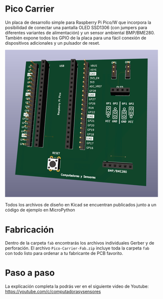 # Pico Carrier

Un placa de desarrollo simple para Raspberry Pi Pico/W que incorpora la posibilidad de conectar una pantalla OLED SSD1306 (con jumpers para diferentes variantes de alimentación) y un sensor ambiental BMP/BME280.
También expone todos los GPIO de la placa para una fácil conexión de dispositivos adicionales y un pulsador de reset.

![PCB3DView](pcb3dview.png)

Todos los archivos de diseño en Kicad se encuentran publicados junto a un código de ejemplo en MicroPython

# Fabricación

Dentro de la carpeta `fab` encontrarás los archivos individuales Gerber y de perforación. El archivo `Pico-Carrier-Fab.zip` incluye toda la carpeta `fab` con todo listo para ordenar a tu fabricante de PCB favorito.

# Paso a paso

La explicación completa la podrás ver en el siguiente video de Youtube:
https://youtube.com/c/computadorasysensores
